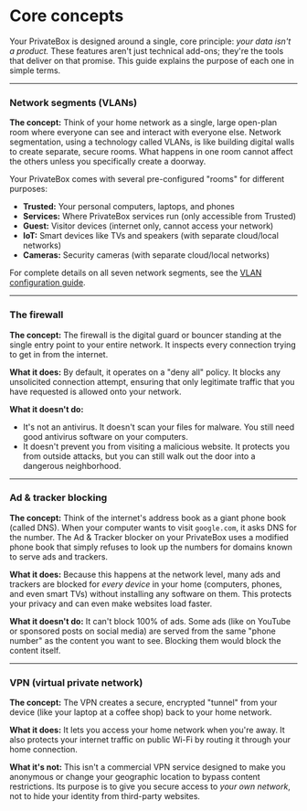 # Core concepts

Your PrivateBox is designed around a single, core principle: *your data isn't a product.* These features aren't just technical add-ons; they're the tools that deliver on that promise. This guide explains the purpose of each one in simple terms.

---

### Network segments (VLANs)

**The concept:** Think of your home network as a single, large open-plan room where everyone can see and interact with everyone else. Network segmentation, using a technology called VLANs, is like building digital walls to create separate, secure rooms. What happens in one room cannot affect the others unless you specifically create a doorway.

Your PrivateBox comes with several pre-configured "rooms" for different purposes:

*   **Trusted:** Your personal computers, laptops, and phones
*   **Services:** Where PrivateBox services run (only accessible from Trusted)
*   **Guest:** Visitor devices (internet only, cannot access your network)
*   **IoT:** Smart devices like TVs and speakers (with separate cloud/local networks)
*   **Cameras:** Security cameras (with separate cloud/local networks)


For complete details on all seven network segments, see the [VLAN configuration guide](../../advanced/how-to-use-vlans.md).

---

### The firewall

**The concept:** The firewall is the digital guard or bouncer standing at the single entry point to your entire network. It inspects every connection trying to get in from the internet.

**What it does:** By default, it operates on a "deny all" policy. It blocks any unsolicited connection attempt, ensuring that only legitimate traffic that you have requested is allowed onto your network.

**What it doesn't do:**
*   It's not an antivirus. It doesn't scan your files for malware. You still need good antivirus software on your computers.
*   It doesn't prevent you from visiting a malicious website. It protects you from outside attacks, but you can still walk out the door into a dangerous neighborhood.

---

### Ad & tracker blocking

**The concept:** Think of the internet's address book as a giant phone book (called DNS). When your computer wants to visit `google.com`, it asks DNS for the number. The Ad & Tracker blocker on your PrivateBox uses a modified phone book that simply refuses to look up the numbers for domains known to serve ads and trackers.

**What it does:** Because this happens at the network level, many ads and trackers are blocked for *every device* in your home (computers, phones, and even smart TVs) without installing any software on them. This protects your privacy and can even make websites load faster.

**What it doesn't do:** It can't block 100% of ads. Some ads (like on YouTube or sponsored posts on social media) are served from the same "phone number" as the content you want to see. Blocking them would block the content itself.

---

### VPN (virtual private network)

**The concept:** The VPN creates a secure, encrypted "tunnel" from your device (like your laptop at a coffee shop) back to your home network.

**What it does:** It lets you access your home network when you're away. It also protects your internet traffic on public Wi-Fi by routing it through your home connection.

**What it's not:** This isn't a commercial VPN service designed to make you anonymous or change your geographic location to bypass content restrictions. Its purpose is to give you secure access to *your own network*, not to hide your identity from third-party websites.